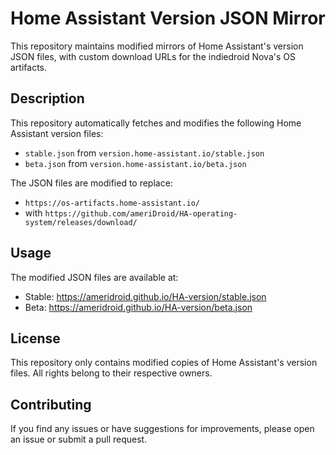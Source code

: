 # Home Assistant Version JSON Mirror

This repository maintains modified mirrors of Home Assistant's version JSON files, with custom download URLs for the indiedroid Nova's OS artifacts.

## Description

This repository automatically fetches and modifies the following Home Assistant version files:
- `stable.json` from `version.home-assistant.io/stable.json`
- `beta.json` from `version.home-assistant.io/beta.json`

The JSON files are modified to replace:
- `https://os-artifacts.home-assistant.io/` 
- with `https://github.com/ameriDroid/HA-operating-system/releases/download/`


## Usage

The modified JSON files are available at:
- Stable: https://ameridroid.github.io/HA-version/stable.json
- Beta: https://ameridroid.github.io/HA-version/beta.json

## License

This repository only contains modified copies of Home Assistant's version files. All rights belong to their respective owners.

## Contributing

If you find any issues or have suggestions for improvements, please open an issue or submit a pull request. 
